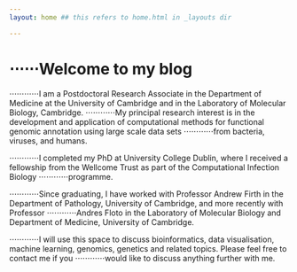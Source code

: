 ```yaml
---
layout: home ## this refers to home.html in _layouts dir

---
```


# ⋅⋅⋅⋅⋅⋅Welcome to my blog

⋅⋅⋅⋅⋅⋅⋅⋅⋅⋅⋅⋅I am a Postdoctoral Research Associate in the Department of Medicine at the University of Cambridge and in the Laboratory of Molecular Biology, Cambridge.
⋅⋅⋅⋅⋅⋅⋅⋅⋅⋅⋅⋅My principal research interest is in the development and application of computational methods for functional genomic annotation using large scale data sets
⋅⋅⋅⋅⋅⋅⋅⋅⋅⋅⋅⋅from bacteria, viruses, and humans.

⋅⋅⋅⋅⋅⋅⋅⋅⋅⋅⋅⋅I completed my PhD at University College Dublin, where I received a fellowship from the Wellcome Trust as part of the Computational Infection Biology
⋅⋅⋅⋅⋅⋅⋅⋅⋅⋅⋅⋅programme.

⋅⋅⋅⋅⋅⋅⋅⋅⋅⋅⋅⋅Since graduating, I have worked with Professor Andrew Firth in the Department of Pathology, University of Cambridge, and more recently with Professor
⋅⋅⋅⋅⋅⋅⋅⋅⋅⋅⋅⋅Andres Floto in the Laboratory of Molecular Biology and Department of Medicine, University of Cambridge.

⋅⋅⋅⋅⋅⋅⋅⋅⋅⋅⋅⋅I will use this space to discuss bioinformatics, data visualisation, machine learning, genomics, genetics and related topics. Please feel free to contact me if you
⋅⋅⋅⋅⋅⋅⋅⋅⋅⋅⋅⋅would like to discuss anything further with me.
